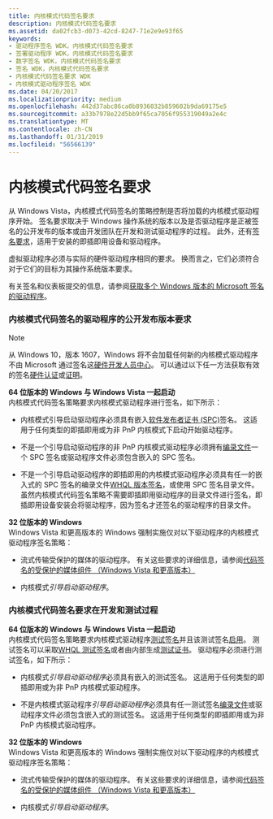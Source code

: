 ```yaml
---
title: 内核模式代码签名要求
description: 内核模式代码签名要求
ms.assetid: da02fcb3-d073-42cd-8247-71e2e9e93f65
keywords:
- 驱动程序签名 WDK，内核模式代码签名要求
- 签署驱动程序 WDK，内核模式代码签名要求
- 数字签名 WDK，内核模式代码签名要求
- 签名 WDK，内核模式代码签名要求
- 内核模式代码签名要求 WDK
- 内核模式驱动程序签名 WDK
ms.date: 04/20/2017
ms.localizationpriority: medium
ms.openlocfilehash: 442d37abc86ca0b8936032b859602b9da69175e5
ms.sourcegitcommit: a33b7978e22d5bb9f65ca7056f955319049a2e4c
ms.translationtype: MT
ms.contentlocale: zh-CN
ms.lasthandoff: 01/31/2019
ms.locfileid: "56566139"
---
```

# <a name="kernel-mode-code-signing-requirements"></a>内核模式代码签名要求


从 Windows Vista，内核模式代码签名的策略控制是否将加载的内核模式驱动程序开始。 签名要求取决于 Windows 操作系统的版本以及是否驱动程序是正被签名的公开发布的版本或由开发团队在开发和测试驱动程序的过程。 此外，还有[签名要求](pnp-device-installation-signing-requirements--windows-vista-and-later-.md)，适用于安装的即插即用设备和驱动程序。

虚拟驱动程序必须与实际的硬件驱动程序相同的要求。 换而言之，它们必须符合对于它们的目标为其操作系统版本要求。

有关签名和仪表板提交的信息，请参阅[获取多个 Windows 版本的 Microsoft 签名的驱动程序](https://docs.microsoft.com/windows-hardware/drivers/dashboard/get-drivers-signed-by-microsoft-for-multiple-windows-versions)。

### <a href="" id="kernel-mode-code-signing-requirements-for-public-release-of-a-driver"></a> 内核模式代码签名的驱动程序的公开发布版本要求

> [!NOTE]
> 从 Windows 10，版本 1607，Windows 将不会加载任何新的内核模式驱动程序不由 Microsoft 通过签名这[硬件开发人员中心](https://docs.microsoft.com/windows-hardware/drivers/dashboard/register-for-the-hardware-program)。  可以通过以下任一方法获取有效的签名[硬件认证](https://docs.microsoft.com/windows-hardware/drivers/dashboard/hardware-certification-submissions)或[证明](https://docs.microsoft.com/windows-hardware/drivers/dashboard/attestation-signing-a-kernel-driver-for-public-release)。 


<a href="" id="--------64-bit-versions-of-windows-starting-with-"></a> **64 位版本的 Windows 与 Windows Vista 一起启动**  
内核模式代码签名策略要求内核模式驱动程序进行签名，如下所示：

-   内核模式引导启动驱动程序必须具有嵌入[软件发布者证书 (SPC)](software-publisher-certificate.md)签名。 这适用于任何类型的即插即用或为非 PnP 内核模式下启动开始驱动程序。

-   不是一个引导启动驱动程序的非 PnP 内核模式驱动程序必须拥有[编录文件](catalog-files.md)一个 SPC 签名或驱动程序文件必须包含嵌入的 SPC 签名。

-   不是一个引导启动驱动程序的即插即用的内核模式驱动程序必须具有任一的嵌入式的 SPC 签名的编录文件[WHQL 版本签名](whql-release-signature.md)，或使用 SPC 签名目录文件。 虽然内核模式代码签名策略不需要即插即用驱动程序的目录文件进行签名，即插即用设备安装会将驱动程序，因为签名才还签名的驱动程序的目录文件。

<a href="" id="32-bit-versions-of-windows"></a>**32 位版本的 Windows**  
Windows Vista 和更高版本的 Windows 强制实施仅对以下驱动程序的内核模式驱动程序签名策略：

-   流式传输受保护的媒体的驱动程序。 有关这些要求的详细信息，请参阅[代码签名的受保护的媒体组件 （Windows Vista 和更高版本）](https://go.microsoft.com/fwlink/p/?linkid=69258)

-   内核模式*引导启动驱动程序*。

### <a href="" id="kernel-mode-code-signing-requirements-during-development-and-test"></a> 内核模式代码签名要求在开发和测试过程

<a href="" id="--------64-bit-versions-of-windows-starting-with-"></a> **64 位版本的 Windows 与 Windows Vista 一起启动**  
内核模式代码签名策略要求内核模式驱动程序[测试签名](test-signing-driver-packages.md)并且该测试签名[启用](the-testsigning-boot-configuration-option.md)。 测试签名可以采取[WHQL 测试签名](whql-test-signature-program.md)或者由内部生成[测试证书](test-certificates.md)。 驱动程序必须进行测试签名，如下所示：

-   内核模式*引导启动驱动程序*必须具有嵌入的测试签名。 这适用于任何类型的即插即用或为非 PnP 内核模式驱动程序。

-   不是内核模式驱动程序*引导启动驱动程序*必须具有任一测试签名[编录文件](catalog-files.md)或驱动程序文件必须包含嵌入式的测试签名。 这适用于任何类型的即插即用或为非 PnP 内核模式驱动程序。

<a href="" id="32-bit-versions-of-windows"></a>**32 位版本的 Windows**  
Windows Vista 和更高版本的 Windows 强制实施仅对以下驱动程序的内核模式驱动程序签名策略：

-   流式传输受保护的媒体的驱动程序。 有关这些要求的详细信息，请参阅[代码签名的受保护的媒体组件 （Windows Vista 和更高版本）](https://go.microsoft.com/fwlink/p/?linkid=69258)

-   内核模式*引导启动驱动程序*。

 

 





